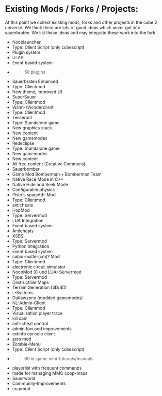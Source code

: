 # Existing Mods / Forks / Projects:

At this point we collect existing mods, forks and other projects in the cube 2 universe. We think there are lots of good ideas which never got into sauerbraten. We list these ideas and may integrate these work into the fork.

* Nooblauncher
 * Type: Client Script (only cubescript)
 * Plugin system
 * UI API
 * Event based system
 * > 50 plugins
* Sauerbraten Enhanced
 * Type: Clientmod
 * New theme, Improved UI
* SuperSauer
 * Type: Clientmod
* Wahn-/Wonderclient
 * Type: Clientmod
* Tesseract
 * Type: Standalone game
 * New graphics stack
 * New content
 * New gamemodes
* Redeclipse
 * Type: Standalone game
 * New gamemodes
 * New content
 * All free content (Creative Commons)
* Sauerbomber                                                  
 * Game Mod Bomberman + Bomberman Team
 * Native Race Mode in C++
 * Native Hide and Seek Mode
 * Configurable physics
* Pisto's spagetthi Mod
 * Type: Clientmod
 * anticheats
* HopMod
 * Type: Servermod
 * LUA Integration
 * Event based system
 * Anticheats
* XSBS
 * Type: Servermod
 * Python Integration
 * Event based system
* cubic-matter(cm)? Mod
 * Type: Clientmod
 * electronic circuit simulator
* NoobMod (C und LUA)                               Servermod
 * Type: Servermod
 * Destructible Maps
 * Terrain Generation (3D/4D)
 * L-Systems
 * Outlawzone (modded gamemodes)
* NL-Admin-Client
 * Type: Clientmod
 * Visualisation player trace
 * kill cam
 * anti-cheat control
 * admin focused improvements
 * extinfo console client
* zero mod
* Zombie-Menu
 * Type: Client Script (only cubescript)
 * >60 in-game mini-tutorials/manuals
 * playerlist with frequent commands
 * made for managing MMO coop-maps
* Sauerworld
 * Community-Improvements
* crapmod
